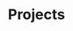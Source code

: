 ---
title: "Projects"
layout: collection
permalink: /projects/
collection: projects
entries_layout: list
classes: wide
---